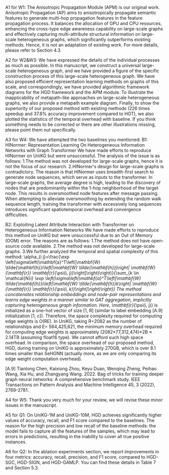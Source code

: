 A1 for W1: The Anisotropic Propagation Module (APM) is our original work. Anisotropic Propagation (AP) aims to anisotropically propagate semantic features to generate multi-hop propagation features in the feature propagation process. It balances the allocation of GPU and CPU resources, enhancing the cross-type edge awareness capability on large-scale graphs and effectively capturing multi-attribute structural information on large-scale heterogeneous graphs, which significantly outperforms existing methods. Hence, it is not an adaptation of existing work. For more details, please refer to Section 4.3.

A2 for W2&W3: We have expressed the details of the individual processes as much as possible. In this manuscript, we construct a universal large-scale heterogeneous graph, and we have provided a figure of the specific construction process of this large-scale heterogeneous graph. We have also proposed efficient representation learning methods on graphs of this scale, and correspondingly, we have provided algorithmic framework diagrams for the HGD framework and the APM module. To illustrate the inapplicability of metapath-like approaches on large-scale heterogeneous graphs, we also provide a metapath example diagram. Finally, to show the superiority of our proposed method with existing methods (226 times speedup and 37.8% accuracy improvement compared to HGT), we also plotted the statistics of the temporal overhead with baseline. If you think something needs to be corrected or there are other illustrations missing, please point them out specifically.

A3 for W4: We have attempted the two baselines you mentioned:
B1: HINormer: Representation Learning On Heterogeneous Information Networks with Graph Transformer
We have made efforts to reproduce HINormer on UniKG but were unsuccessful. The analysis of the issue is as follows:
1.The method was not developed for large-scale graphs, hence it is not the focus of our research.
2.HINormer's design for large-scale graphs is contradictory. The reason is that HINormer uses breadth-first search to generate node sequences, which serve as inputs to the transformer. In large-scale graphs, the average degree is high, leading to the discovery of nodes that are predominantly within the 1-hop neighborhood of the target node. This results in oversmoothed node features after message passing. When attempting to alleviate oversmoothing by extending the random walk sequence length, training the transformer with excessively long sequences introduces significant spatiotemporal overhead and convergence difficulties.

B2: Exploiting Latent Attribute Interaction with Transformer on Heterogeneous Information Networks
We have made efforts to reproduce this method on UniKG but were unsuccessful due to an Out of Memory (OOM) error. The reasons are as follows:
1.The method does not have open-source code available.
2.The method was not developed for large-scale graphs.
3.We further analyzed the temporal and spatial complexity of this method:
\alpha_{i j}=\frac{\exp \left(\sigma\left(\mathbf{a}^T\left[\mathbf{W} \tilde{\mathbf{h}}_i\left\|\mathbf{W} \tilde{\mathbf{h}}_j\right\| \mathbf{W}_{\mathbf{r}} \mathbf{r}_{\psi(i, j)}\right]\right)\right)}{\sum_{k \in \mathcal{N}_i} \exp \left(\sigma\left(\mathbf{a}^T\left[\mathbf{W} \tilde{\mathbf{h}}_i\left\|\mathbf{W} \tilde{\mathbf{h}}_k\right\| \mathbf{W}_{\mathbf{r}} \mathbf{r}_{\psi(i, k)}\right]\right)\right)}
The method concatenates relationship embeddings and node-pair representations and learns edge weights in a manner similar to GAT aggregation, implicitly capturing heterogeneous graph information.
Here, \mathbf{r}_{\psi(i, j)} is initialized as a one-hot vector of size [1, R] (similar to label embedding [A.9] initialization [1, c]). Therefore, the space complexity required for computing edge weights is O(RE). In UniKG, taking R=2082 as the number of relationships and E= 564,425,621, the minimum memory overhead required for computing edge weights is approximately (2082*77,312,474)*2B ≈ 2.14TB (assuming float16 type). We cannot afford such high space overhead.
In comparison, the space overhead of our proposed method, HGD, during training on UniKG is approximately 270GB, which is over 8.1 times smaller than SeHGNN (actually more, as we are only comparing its edge weight computation overhead).

[A.9] Tianlong Chen, Kaixiong Zhou, Keyu Duan, Wenqing Zheng, Peihao Wang, Xia Hu, and Zhangyang Wang. 2022. Bag of tricks for training deeper graph neural networks: A comprehensive benchmark study. IEEE Transactions on Pattern Analysis and Machine Intelligence 45, 3 (2022), 2769-2781.

A4 for W5: Thank you very much for your review, we will revise these minor issues in the manuscript.

A5 for Q1: On UniKG-1M and UniKG-10M, HGD achieves significantly higher values of accuracy, recall, and F1 score compared to the baselines. The reason for the high precision and low recall of the baseline methods: the model fails to capture all the features of the samples, which may lead to errors in predictions, resulting in the inability to cover all true positive instances.

A6 for Q2: In the ablation experiments section, we report improvements in four metrics: accuracy, recall, precision, and F1 score, compared to HGD-SGC, HGD-SIGN, and HGD-GAMLP. You can find these details in Table 7 and Section 5.3.


